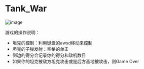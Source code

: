 # Tank_War

![image](https://user-images.githubusercontent.com/68628311/147813807-0592b3dd-cde3-4aa9-8a28-ed56776c7cfe.png)

游戏的操作说明：
* 坦克的控制：利用键盘的awsd移动来控制
* 坦克的子弹发射：空格的单击
* 侧边的得分会记录你的得分和敌机数目
* 如果你的坦克被敌方坦克攻击或是后方基地被攻击，则Game Over
